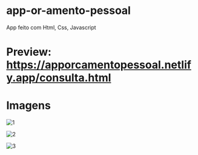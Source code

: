 # app-or-amento-pessoal
App feito com Html, Css, Javascript

# Preview: https://apporcamentopessoal.netlify.app/consulta.html

# Imagens 
![1](https://user-images.githubusercontent.com/47065330/109693549-8e59d800-7b68-11eb-939c-7371c4b70e5c.png)

![2](https://user-images.githubusercontent.com/47065330/109693554-8f8b0500-7b68-11eb-98ba-ae957a68570a.png)

![3](https://user-images.githubusercontent.com/47065330/109693562-90bc3200-7b68-11eb-8e16-5b93a9697584.png)
